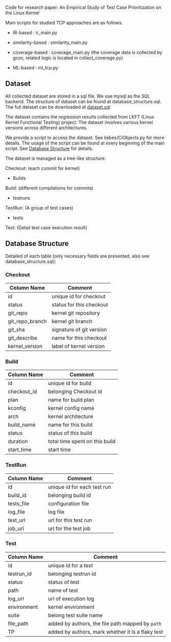 Code for research paper: An Empirical Study of Test Case Prioritization on the Linux Kernel

Main scripts for studied TCP approaches are as follows:

- IR-based : ir_main.py

- similarity-based : similarity_main.py

- coverage-based : coverage_main.py (the coverage data is collected by gcov, related logic is located in collect_coverage.py)

- ML-based : ml_tcp.py


## Dataset

All collected dataset are stored in a sql file. We use mysql as the SQL backend. 
The structure of dataset can be found at database_structure.sql.
The full dataset can be downloaded at [dataset.sql](https://www.alipan.com/s/FFxRPVDgSkw)

The dataset contains the regression results collected from LKFT (Linux Kernel Functional Testing) project. 
The dataset involves various kernel versions across different architectures. 

We provide a script to access the dataset. See liebes/CiObjects.py for more details. 
The usage of the script can be found at every beginning of the main script.
See [Database Structure](https://github.com/wanghaichi/kernel_tcp?tab=readme-ov-file#database-structure) for details.

The dataset is managed as a tree-like structure:

Checkout: (each commit for kernel)
 - Builds

Build: (different compilations for commits)
 - testruns

TestRun: (A group of test cases)
 - tests

Test: (Detail test case execution result)

## Database Structure

Detailed of each table (only necessary fields are presented, also see database_structure.sql):

### Checkout

| Column Name     | Comment                  |
|-----------------|--------------------------|
| id              | unique id for checkout   |
| status          | status for this checkout |
| git_repo        | kernel git repository    |
| git_repo_branch | kernel git branch        |
| git_sha         | signature of git version |
| git_describe    | name for this checkout   |
| kernel_version  | label of kernel version  |

### Build

| Column Name  | Comment                        |
|--------------|--------------------------------|
| id           | unique id for build            |
| checkout_id  | belonging Checkout id          |
| plan         | name for build plan            |
| kconfig      | kernel config name             |
| arch         | kernel architecture            |
| build_name   | name for this build            |
| status       | status of this build           |
| duration     | total time spent on this build |
| start_time   | start time                     |

### TestRun

| Column Name  | Comment                        |
|--------------|--------------------------------|
| id           | unique id for each test run    |
| build_id     | belonging build id             |
| tests_file   | configuration file             |
| log_file     | log file                       |
| test_url     | url for this test run          |
| job_url      | url for the test job           |

### Test

| Column Name  | Comment                                           |
|--------------|---------------------------------------------------|
| id           | unique id for a test                              |
| testrun_id   | belonging testrun id                              |
| status       | status of test                                    |
| path         | name of test                                      |
| log_url      | url of execution log                              |
| environment  | kernel environment                                |
| suite        | belong test suite name                            |
| file_path    | added by authors, the file path mapped by `path`  |
| TP           | added by authors, mark whether it is a flaky test |